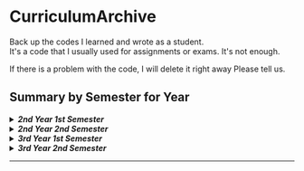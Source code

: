 # CurriculumArchive

 Back up the codes I learned and wrote as a student.  
 It's a code that I usually used for assignments or exams. It's not enough.

If there is a problem with the code, I will delete it right away Please tell us.

## Summary by Semester for Year

 <details>
 <summary><b><em>2nd Year 1st Semester</em></b> </summary>
 
* **[C#][c#link]**  
    * IntVector
    * Omok
    * PlantsVsZombies
    * SlidingPuzzle
    * Tetris
* **[C++][c++link]**
    * Grade Management Program
* **[Data Structures and Algorithms][algorithmlink]**
    * Avl Bst comparison
    * BFS
    * Binary search
    * BinaryTreeTraversal
    * DFS
    * Dijkstra's Algorithm
    * FloydWarshall
    * Graph Adjacency List Implementation
    * Graph Adjacency Matrix Implementation
    * Kruskal Algorithm
    * Stack implementation
* **[WinApi][winapilnk]**
    * Galaga
    * Maze

 </details>
 
  <details>
 <summary><b><em>2nd Year 2nd Semester</em></b> </summary>
 
 * **[C#][C#2link]**
    * Across the street
    * Archero
 * **[Game Graphics][GameGraphicslink]**
 * **[Network Programming][Networklink]**
    * BaskinRobbins31Game(TCP)
    * BullsAndCowsGame (TCP)
    * Chatting Server(GUI TCP)
    * FileTransServer(TCP)
    * NunchiGame (GUI TCP)
    * Variable Length Login Server(TCP)

 </details>
 
 <details>
 <summary><b><em>3rd Year 1st Semester</em></b> </summary>
 
 * **[DB(MySQL)][dblink]**
 * **[DirectX][dxlink]**
 * **[Java][javalink]**
 * **[Network Programming][network2link]**
    * ChattingServer(Unicast)
    * CompletionPortTCPServer
    * Memory Matching Game(IOCPTthread)
    * Overlapped IO server(TCP)
 * **[Unity][unitylink]**
    *  MinecraftCraftingTable
    *  Skill Tree
 
 
 </details>
 
 <details>
 <summary><b><em>3rd Year 2nd Semester</em></b> </summary>
 
* **[GameSystemDesign(UML)][umllink]**
* **[Python(Django)][pythonlink]**
* **[Unreal][unreallink]**
 
 
 </details>

---------------------------------------
[c#link]: /2nd_Year_1st_Semester/C%23
[c++link]: /2nd_Year_1st_Semester/C%2B%2B
[algorithmlink]: /2nd_Year_1st_Semester/Data%20Structures%20and%20Algorithms
[winapilnk]: /2nd_Year_1st_Semester/WinApi
[C#2link]: /2nd_Year_2nd_Semester/C%23
[GameGraphicslink]:/2nd_Year_2nd_Semester/Game%20Graphics
[Networklink]: /2nd_Year_2nd_Semester/Network%20Programming
[dblink]: /3rd_Year_1st_Semester/DB(MySQL)
[dxlink]: /3rd_Year_1st_Semester/DirectX
[javalink]: /3rd_Year_1st_Semester/Java
[network2link]: /3rd_Year_1st_Semester/Network%20Programming
[unitylink]:/3rd_Year_1st_Semester/Unity
[umllink]: /3rd_Year_2nd_Semester/GameSystemDesign(UML)
[pythonlink]: /3rd_Year_2nd_Semester/Python(Django)
[unreallink]: /3rd_Year_2nd_Semester/Unreal
